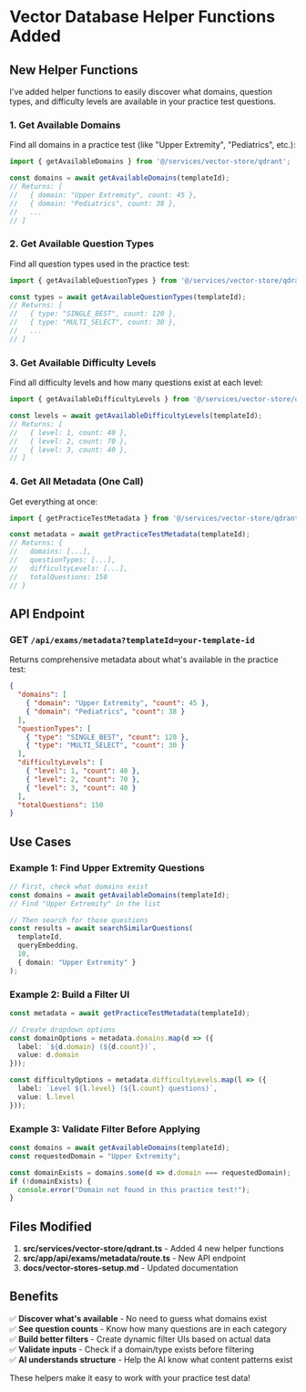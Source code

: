 # Vector Database Helper Functions Added

## New Helper Functions

I've added helper functions to easily discover what domains, question types, and difficulty levels are available in your practice test questions.

### 1. Get Available Domains

Find all domains in a practice test (like "Upper Extremity", "Pediatrics", etc.):

```typescript
import { getAvailableDomains } from '@/services/vector-store/qdrant';

const domains = await getAvailableDomains(templateId);
// Returns: [
//   { domain: "Upper Extremity", count: 45 },
//   { domain: "Pediatrics", count: 38 },
//   ...
// ]
```

### 2. Get Available Question Types

Find all question types used in the practice test:

```typescript
import { getAvailableQuestionTypes } from '@/services/vector-store/qdrant';

const types = await getAvailableQuestionTypes(templateId);
// Returns: [
//   { type: "SINGLE_BEST", count: 120 },
//   { type: "MULTI_SELECT", count: 30 },
//   ...
// ]
```

### 3. Get Available Difficulty Levels

Find all difficulty levels and how many questions exist at each level:

```typescript
import { getAvailableDifficultyLevels } from '@/services/vector-store/qdrant';

const levels = await getAvailableDifficultyLevels(templateId);
// Returns: [
//   { level: 1, count: 40 },
//   { level: 2, count: 70 },
//   { level: 3, count: 40 },
// ]
```

### 4. Get All Metadata (One Call)

Get everything at once:

```typescript
import { getPracticeTestMetadata } from '@/services/vector-store/qdrant';

const metadata = await getPracticeTestMetadata(templateId);
// Returns: {
//   domains: [...],
//   questionTypes: [...],
//   difficultyLevels: [...],
//   totalQuestions: 150
// }
```

## API Endpoint

### GET `/api/exams/metadata?templateId=your-template-id`

Returns comprehensive metadata about what's available in the practice test:

```json
{
  "domains": [
    { "domain": "Upper Extremity", "count": 45 },
    { "domain": "Pediatrics", "count": 38 }
  ],
  "questionTypes": [
    { "type": "SINGLE_BEST", "count": 120 },
    { "type": "MULTI_SELECT", "count": 30 }
  ],
  "difficultyLevels": [
    { "level": 1, "count": 40 },
    { "level": 2, "count": 70 },
    { "level": 3, "count": 40 }
  ],
  "totalQuestions": 150
}
```

## Use Cases

### Example 1: Find Upper Extremity Questions

```typescript
// First, check what domains exist
const domains = await getAvailableDomains(templateId);
// Find "Upper Extremity" in the list

// Then search for those questions
const results = await searchSimilarQuestions(
  templateId,
  queryEmbedding,
  10,
  { domain: "Upper Extremity" }
);
```

### Example 2: Build a Filter UI

```typescript
const metadata = await getPracticeTestMetadata(templateId);

// Create dropdown options
const domainOptions = metadata.domains.map(d => ({
  label: `${d.domain} (${d.count})`,
  value: d.domain
}));

const difficultyOptions = metadata.difficultyLevels.map(l => ({
  label: `Level ${l.level} (${l.count} questions)`,
  value: l.level
}));
```

### Example 3: Validate Filter Before Applying

```typescript
const domains = await getAvailableDomains(templateId);
const requestedDomain = "Upper Extremity";

const domainExists = domains.some(d => d.domain === requestedDomain);
if (!domainExists) {
  console.error("Domain not found in this practice test!");
}
```

## Files Modified

1. **src/services/vector-store/qdrant.ts** - Added 4 new helper functions
2. **src/app/api/exams/metadata/route.ts** - New API endpoint
3. **docs/vector-stores-setup.md** - Updated documentation

## Benefits

✅ **Discover what's available** - No need to guess what domains exist  
✅ **See question counts** - Know how many questions are in each category  
✅ **Build better filters** - Create dynamic filter UIs based on actual data  
✅ **Validate inputs** - Check if a domain/type exists before filtering  
✅ **AI understands structure** - Help the AI know what content patterns exist  

These helpers make it easy to work with your practice test data!
